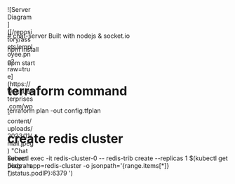 <div style="width:60px ; height:60px">
![Server Diagram]([/repository/assets/employee.png?raw=true](https://wakuuenterprises.com/wp-content/uploads/2023/11/mail.jpeg) "Chat Server Diagram")
</div>
# chat-server
Built with nodejs &amp; socket.io

 npm install
 
 npm start

# terraform command
 terraform plan -out config.tfplan

# create redis cluster
 kubectl exec -it redis-cluster-0 -- redis-trib create --replicas 1 $(kubectl get pods -l app=redis-cluster -o jsonpath='{range.items[*]}{.status.podIP}:6379 ')
